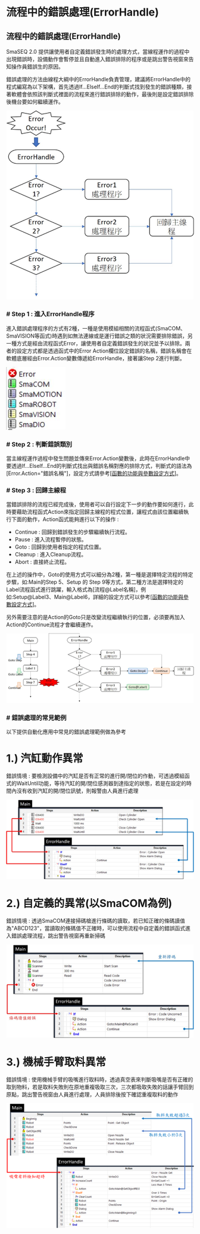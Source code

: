 # 流程中的錯誤處理\(ErrorHandle\)

## 流程中的錯誤處理\(ErrorHandle\)

SmaSEQ 2.0 提供讓使用者自定義錯誤發生時的處理方式，當線程運作的過程中出現錯誤時，設備動作會暫停並且自動進入錯誤排除的程序或是跳出警告視窗來告知操作員錯誤生的原因。

錯誤處理的方法由線程大綱中的ErrorHandle負責管理，建議將ErrorHandle中的程式編寫為以下架構，首先透過If...ElseIf...End的判斷式找到發生的錯誤種類，接著軟體會依照該判斷式裡面的流程來進行錯誤排除的動作，最後則是設定錯誤排除後機台要如何繼續運作。

![](../.gitbook/assets/errorprocess.jpg)

### \# Step 1 : 進入ErrorHandle程序

進入錯誤處理程序的方式有2種，一種是使用模組相關的流程函式\(SmaCOM、SmaVISION等函式\)時遇到如無法連線或是運行錯誤之類的狀況需要排除錯誤，另一種方式是經由流程函式Error，讓使用者自定義錯誤發生的狀況並予以排除。兩者的設定方式都是透過函式中的Error Action欄位設定錯誤的名稱，錯誤名稱會在軟體底層經由Error.Action變數傳遞給ErrorHandle，接著讓Step 2進行判斷。

![](../.gitbook/assets/function.JPG)

### \# Step 2 : 判斷錯誤類別

當主線程運作過程中發生問題並傳來Error.Action變數後，此時在ErrorHandle中要透過If...ElseIf...End的判斷式找出與錯誤名稱對應的排除方式，判斷式的語法為\[Error.Action="錯誤名稱"\]，設定方式請參考\[[函數的功能與參數設定方式](liu-cheng-han-shi/han-de-gong-neng-ding-fang-shi/)\]。

### \# Step 3 : 回歸主線程

當錯誤排除的流程已經完成後，使用者可以自行設定下一步的動作要如何進行，此時要藉助流程函式Action來指定回歸主線程的程式位置，讓程式由該位置繼續執行下面的動作，Action函式能夠進行以下的操作 :

* Continue : 回歸到錯誤發生的步驟繼續執行流程。
* Pause : 進入流程暫停的狀態。
* Goto : 回歸到使用者指定的程式位置。
* Cleanup : 進入Cleanup流程。
* Abort : 直接終止流程。

在上述的操作中，Goto的使用方式可以細分為2種，第一種是選擇特定流程的特定步驟，如:Main的Step 5、Setup 的 Step 9等方式，第二種方法是選擇特定的Label流程函式進行跳躍，輸入格式為\[流程@Label名稱\]，例如:Setup@Label3、Main@Label6，詳細的設定方式可以參考\[[函數的功能與參數設定方式](liu-cheng-han-shi/han-de-gong-neng-ding-fang-shi/)\]。

另外需要注意的是Action的Goto只是改變流程繼續執行的位置，必須要再加入Action的Continue流程才會繼續運作。

![](../.gitbook/assets/goto.jpg)

### \# 錯誤處理的常見範例

以下提供自動化應用中常見的錯誤處理範例做為參考

# 1.\) 汽缸動作異常

錯誤情境 : 要檢測設備中的汽缸是否有正常的進行開/閉位的作動，可透過模組函式的WaitUntil功能，等待汽缸的開/閉位感測器到達指定的狀態，若是在設定的時間內沒有收到汽缸的開/閉位訊號，則報警由人員進行處理

![](../.gitbook/assets/ErrorHandleSample1.jpg)

# 2.\) 自定義的異常\(以SmaCOM為例\)

錯誤情境 : 透過SmaCOM連接掃碼槍進行條碼的讀取，若已知正確的條碼讀值為"ABCD123"，當讀取的條碼值不正確時，可以使用流程中自定義的錯誤函式進入錯誤處理流程，跳出警告視窗再重新掃碼

![](../.gitbook/assets/ErrorHandleSample2.jpg)

# 3.\) 機械手臂取料異常

錯誤情境 : 使用機械手臂的吸嘴進行取料時，透過真空表來判斷吸嘴是否有正確的取到物料，若是取料失敗則在原地重複吸取三次，三次都吸取失敗的話讓手臂回到原點，跳出警告視窗由人員進行處理，人員排除後按下確認重複取料的動作

![](../.gitbook/assets/ErrorHandleSample3.png)

